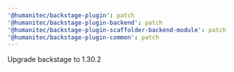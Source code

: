 ```yaml
---
'@humanitec/backstage-plugin': patch
'@humanitec/backstage-plugin-backend': patch
'@humanitec/backstage-plugin-scaffolder-backend-module': patch
'@humanitec/backstage-plugin-common': patch
---
```


Upgrade backstage to 1.30.2
